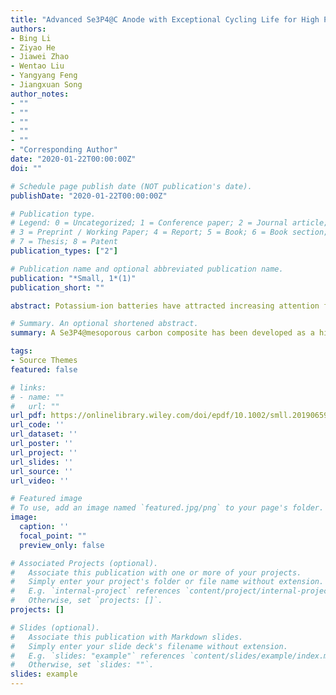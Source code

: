```yaml
---
title: "Advanced Se3P4@C Anode with Exceptional Cycling Life for High Performance Potassium-Ion Batteries"
authors:
- Bing Li
- Ziyao He
- Jiawei Zhao
- Wentao Liu
- Yangyang Feng
- Jiangxuan Song
author_notes:
- ""
- ""
- ""
- ""
- ""
- "Corresponding Author"
date: "2020-01-22T00:00:00Z"
doi: ""

# Schedule page publish date (NOT publication's date).
publishDate: "2020-01-22T00:00:00Z"

# Publication type.
# Legend: 0 = Uncategorized; 1 = Conference paper; 2 = Journal article;
# 3 = Preprint / Working Paper; 4 = Report; 5 = Book; 6 = Book section;
# 7 = Thesis; 8 = Patent
publication_types: ["2"]

# Publication name and optional abbreviated publication name.
publication: "*Small, 1*(1)"
publication_short: ""

abstract: Potassium-ion batteries have attracted increasing attention for next-generation energy storage systems due to their high energy density and abundance of potassium. However, the lack of suitable anode highly hampers its practical application due to the large ionic radius of K+. Herein, a Se3P4@mesoporous carbon (Se3P4@C) composite is reported as a high-performance anode for potassium-ion batteries. The Se3P4@C composite is synthesized through an in situ combination reaction between red phosphorus and Se within a porous carbon matrix. In this way, the nano-sized Se3P4 is well confined in the porous carbon and thus exhibits a close contact with the carbon matrix. This can significantly improve the conductivity and alleviate the volume change during the cycling process. As a result, the Se3P4@C exhibits a high reversible initial capacity of 1036.8 mAh g−1 at a current density of 50 mA g−1 as well as an excellent cycle performance with a capacity decay of 0.07% per cycle over 300 cycles under 1000 mA g−1. In terms of high specific capacity and stable cycling performance, the Se3P4@C anode is a promising candidate for advanced potassium-ion batteries.

# Summary. An optional shortened abstract.
summary: A Se3P4@mesoporous carbon composite has been developed as a high-performance anode for potassium-ion batteries, addressing the lack of suitable anodes that hamper practical application. The composite exhibits high reversible initial capacity and stable cycling performance, making it a promising candidate for advanced potassium-ion batteries.

tags:
- Source Themes
featured: false

# links:
# - name: ""
#   url: ""
url_pdf: https://onlinelibrary.wiley.com/doi/epdf/10.1002/smll.201906595
url_code: ''
url_dataset: ''
url_poster: ''
url_project: ''
url_slides: ''
url_source: ''
url_video: ''

# Featured image
# To use, add an image named `featured.jpg/png` to your page's folder. 
image:
  caption: ''
  focal_point: ""
  preview_only: false

# Associated Projects (optional).
#   Associate this publication with one or more of your projects.
#   Simply enter your project's folder or file name without extension.
#   E.g. `internal-project` references `content/project/internal-project/index.md`.
#   Otherwise, set `projects: []`.
projects: []

# Slides (optional).
#   Associate this publication with Markdown slides.
#   Simply enter your slide deck's filename without extension.
#   E.g. `slides: "example"` references `content/slides/example/index.md`.
#   Otherwise, set `slides: ""`.
slides: example
---
```


